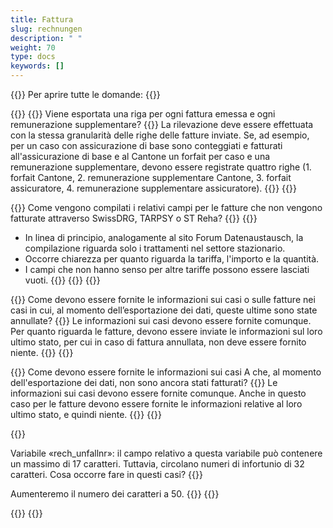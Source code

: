 ```yaml
---
title: Fattura 
slug: rechnungen
description: " "
weight: 70
type: docs
keywords: []
---
```


{{<faqBlock>}}
Per aprire tutte le domande: {{<collapsibleGroupCommand groupId="rechnungen">}}

{{<numberedList>}}
{{<listItem>}}
Viene esportata una riga per ogni fattura emessa e ogni remunerazione supplementare?
{{<collapsibleBlock groupId="rechnungen">}}
La rilevazione deve essere effettuata con la stessa granularità delle righe delle fatture inviate. Se, ad esempio, per un caso con assicurazione di base sono conteggiati e fatturati all'assicurazione di base e al Cantone un forfait per caso e una remunerazione supplementare, devono essere registrate quattro righe (1. forfait Cantone, 2. remunerazione supplementare Cantone, 3. forfait assicuratore, 4. remunerazione supplementare assicuratore).
{{</collapsibleBlock>}}
{{</listItem>}}

{{<listItem>}}
Come vengono compilati i relativi campi per le fatture che non vengono fatturate attraverso SwissDRG, TARPSY o ST Reha?
{{<collapsibleBlock groupId="rechnungen">}}
{{<markdown>}}

- In linea di principio, analogamente al sito Forum Datenaustausch, la compilazione riguarda solo i trattamenti nel settore stazionario.
- Occorre chiarezza per quanto riguarda la tariffa, l'importo e la quantità.
- I campi che non hanno senso per altre tariffe possono essere lasciati vuoti.
{{</markdown>}}
{{</collapsibleBlock>}}
{{</listItem>}}

{{<listItem>}}
Come devono essere fornite le informazioni sui casi o sulle fatture nei casi in cui, al momento dell’esportazione dei dati, queste ultime sono state annullate?
{{<collapsibleBlock groupId="rechnungen">}}
Le informazioni sui casi devono essere fornite comunque. Per quanto riguarda le fatture, devono essere inviate le informazioni sul loro ultimo stato, per cui in caso di fattura annullata, non deve essere fornito niente.
{{</collapsibleBlock>}}
{{</listItem>}}

{{<listItem>}}
Come devono essere fornite le informazioni sui casi  A che, al momento dell'esportazione dei dati, non sono ancora stati fatturati?
{{<collapsibleBlock groupId="rechnungen">}}
Le informazioni sui casi devono essere fornite comunque. Anche in questo caso per le fatture devono essere fornite le informazioni relative al loro ultimo stato, e quindi niente.
{{</collapsibleBlock>}}
{{</listItem>}}

{{<listItem>}}
<!--Variabile «rech_unfallnr»: il campo relativo a questa variabile può contenere un massimo di 17 caratteri. Tuttavia, nei vecchi sistemi circolano ancora numeri di infortunio di 20 caratteri. Cosa occorre fare in questi casi?-->
Variabile «rech_unfallnr»: il campo relativo a questa variabile può contenere un massimo di 17 caratteri. Tuttavia, circolano numeri di infortunio di 32 caratteri. Cosa occorre fare in questi casi?
{{<collapsibleBlock groupId="rechnungen">}}
<!--In accordo con il Servizio centrale delle tariffe mediche LAINF (SCTM), le prime tre posizioni possono essere cancellate. Ad esempio, il seguente numero di infortunio 01.05.01.23.009999.3 sarà inviato come 05.01.23.009999.3, cioè senza il prefisso «01.».-->
Aumenteremo il numero dei caratteri a 50.
{{</collapsibleBlock>}}
{{</listItem>}}

{{</numberedList>}}
{{</faqBlock>}}
